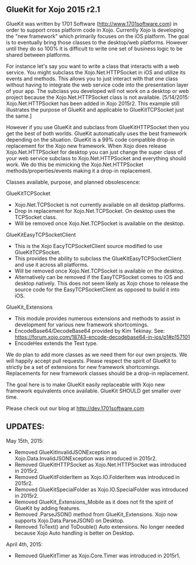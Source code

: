 GlueKit for Xojo 2015 r2.1
-------------------------

GlueKit was written by 1701 Software (http://www.1701software.com) in order to support cross platform code in Xojo. Currently Xojo is developing the "new framework" which primarily focuses on the iOS platform. The goal is to eventually bring those classes to the desktop/web platforms. However until they do so 100% it is difficult to write one set of business logic to be shared between platforms.

For instance let's say you want to write a class that interacts with a web service. You might subclass the Xojo.Net.HTTPSocket in iOS and utilize its events and methods. This allows you to just interact with that one class without having to integrate the web service code into the presentation layer of your app. The subclass you developed will not work on a desktop or web project because the Xojo.Net.HTTPSocket class is not available. [5/14/2015: Xojo.Net.HTTPSocket has been added in Xojo 2015r2. This example still illustrates the purpose of GlueKit and applicable to GlueKitTCPSocket just the same.]

However if you use GlueKit and subclass from GlueKitHTTPSocket then you get the best of both worlds. GlueKit automatically uses the best framework depending on the situation. GlueKit is a 99% code compatible drop-in replacement for the Xojo new framework. When Xojo does release Xojo.Net.HTTPSocket for desktop you can just change the super class of your web service subclass to Xojo.Net.HTTPSocket and everything should work. We do this be mimicking the Xojo.Net.HTTPSocket methods/properties/events making it a drop-in replacement.

Classes available, purpose, and planned obsolescence:

GlueKitTCPSocket
- Xojo.Net.TCPSocket is not currently available on all desktop platforms.
- Drop in replacement for Xojo.Net.TCPSocket. On desktop uses the TCPSocket class.
- Will be removed once Xojo.Net.TCPSocket is available on the desktop.

GlueKitEasyTCPSocketClient
- This is the Xojo EacyTCPSocketClient source modified to use GlueKitTCPSocket. 
- This provides the ability to subclass the GlueKitEasyTCPSocketClient and use it across all platforms.
- Will be removed once Xojo.Net.TCPSocket is available on the desktop.
- Alternatively can be removed if the EasyTCPSocket comes to iOS and desktop natively. This does not seem likely as Xojo chose to release the source code for the EasyTCPSocketClient as opposed to build it into iOS.

GlueKit_Extensions
- This module provides numerous extensions and methods to assist in development for various new framework shortcomings.
- EncodeBase64/DecodeBase64 provided by Kim Tekinay. See: https://forum.xojo.com/18743-encode-decodebase64-in-ios/p1#p157101 
- EncodeHex extends the Text type.

We do plan to add more classes as we need them for our own projects. We will happily accept pull requests. Please respect the spirit of GlueKit to strictly be a set of extensions for new framework shortcomings. Replacements for new framework classes should be a drop-in replacement.

The goal here is to make GlueKit easily replaceable with Xojo new framework equivalents once available. GlueKit SHOULD get smaller over time.

Please check out our blog at http://dev.1701software.com

UPDATES:
--------

May 15th, 2015: 
 - Removed GlueKitInvalidJSONException as Xojo.Data.InvalidJSONException was introduced in 2015r2.
 - Removed GlueKitHTTPSocket as Xojo.Net.HTTPSocket was introduced in 2015r2.
 - Removed GlueKitFolderItem as Xojo.IO.FolderItem was introduced in 2015r2.
 - Removed GlueKitSpecialFolder as Xojo.IO.SpecialFolder was introduced in 2015r2.
 - Removed GlueKit_Extensions_Mobile as it does not fit the spirit of GlueKit by adding features.
 - Removed .ParseJSON() method from GlueKit_Extensions. Xojo now supports Xojo.Data.ParseJSON() on Desktop.
 - Removed ToText() and ToDouble() Auto extensions. No longer needed because Xojo Auto handling is better on Desktop.

April 4th, 2015: 
 - Removed GlueKitTimer as Xojo.Core.Timer was introduced in 2015r1.
